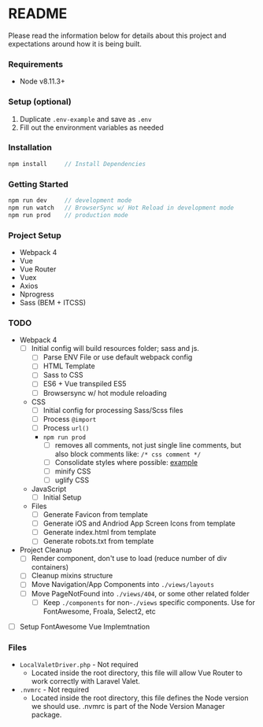 # README #
Please read the information below for details about this project and expectations 
around how it is being built.

### Requirements
* Node v8.11.3+

### Setup (optional)
1. Duplicate `.env-example` and save as `.env`
1. Fill out the environment variables as needed

### Installation
```js
npm install     // Install Dependencies
```

### Getting Started
```js
npm run dev     // development mode
npm run watch   // BrowserSync w/ Hot Reload in development mode
npm run prod    // production mode
```

### Project Setup
* Webpack 4
* Vue
* Vue Router
* Vuex
* Axios
* Nprogress
* Sass (BEM + ITCSS)

### TODO
* Webpack 4
    - [ ] Initial config will build resources folder; sass and js.
        - [ ] Parse ENV File or use default webpack config
        - [ ] HTML Template
        - [ ] Sass to CSS
        - [ ] ES6 + Vue transpiled ES5 
        - [ ] Browsersync w/ hot module reloading
    * CSS
        - [ ] Initial config for processing Sass/Scss files
        - [ ] Process `@import`
        - [ ] Process `url()`
        * `npm run prod` 
            - [ ] removes all comments, not just single line comments, but also block comments like: `/* css comment */`
            - [ ] Consolidate styles where possible: [example](https://stackoverflow.com/a/46176755/865803)
            - [ ] minify CSS
            - [ ] uglify CSS
    * JavaScript
        - [ ]  Initial Setup
    * Files
        - [ ] Generate Favicon from template
        - [ ] Generate iOS and Andriod App Screen Icons from template
        - [ ] Generate index.html from template
        - [ ] Generate robots.txt from template
* Project Cleanup
    - [ ] Render component, don't use <router-view> to load (reduce number of div containers)
    - [ ] Cleanup mixins structure
    - [ ] Move Navigation/App Components into `./views/layouts`
    - [ ] Move PageNotFound into `./views/404`, or some other related folder
        - [ ] Keep `./components` for non-`./views` specific components. Use for FontAwesome, Froala, Select2, etc
- [ ] Setup FontAwesome Vue Implemtnation

### Files
* `LocalValetDriver.php` - Not required
    * Located inside the root directory, this file will allow Vue Router to work correctly with Laravel Valet.  
* `.nvmrc` - Not required
    * Located inside the root directory, this file defines the Node version we should use. .nvmrc is part of the Node Version Manager package. 